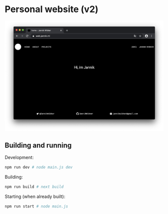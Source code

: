 # Personal website (v2)

![](./screenshots/main.png)


## Building and running

Development:

```sh
npm run dev # node main.js dev
```

Building:

```sh
npm run build # next build
```

Starting (when already built):

```sh
npm run start # node main.js
```